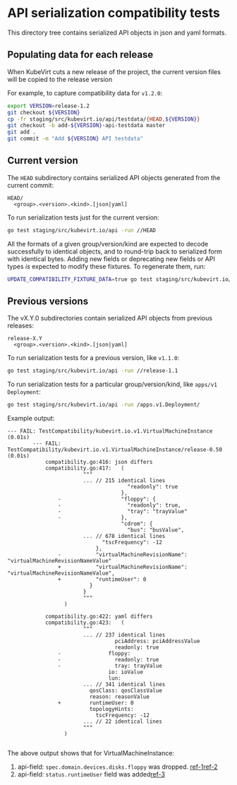 # API serialization compatibility tests

This directory tree contains serialized API objects in json and yaml formats.

## Populating data for each release

When KubeVirt cuts a new release of the project, the current version files will be copied to the release version

For example, to capture compatibility data for `v1.2.0`:

```sh
export VERSION=release-1.2
git checkout ${VERSION}
cp -fr staging/src/kubevirt.io/api/testdata/{HEAD,${VERSION}}
git checkout -b add-${VERSION}-api-testdata master
git add .
git commit -m "Add ${VERSION} API testdata"
```

## Current version

The `HEAD` subdirectory contains serialized API objects generated from the current commit:

```
HEAD/
  <group>.<version>.<kind>.[json|yaml]
```

To run serialization tests just for the current version:

```sh
go test staging/src/kubevirt.io/api -run //HEAD
```

All the formats of a given group/version/kind are expected to decode successfully to identical objects,
and to round-trip back to serialized form with identical bytes.
Adding new fields or deprecating new fields or API types *is* expected to modify these fixtures. To regenerate them, run:

```sh
UPDATE_COMPATIBILITY_FIXTURE_DATA=true go test staging/src/kubevirt.io/api -run //HEAD
```

## Previous versions

The vX.Y.0 subdirectories contain serialized API objects from previous releases:

```
release-X.Y
  <group>.<version>.<kind>.[json|yaml]
```

To run serialization tests for a previous version, like `v1.1.0`:

```sh
go test staging/src/kubevirt.io/api -run //release-1.1
```

To run serialization tests for a particular group/version/kind, like `apps/v1` `Deployment`:
```sh
go test staging/src/kubevirt.io/api -run /apps.v1.Deployment/
```

Example output:

```    
--- FAIL: TestCompatibility/kubevirt.io.v1.VirtualMachineInstance (0.01s)
        --- FAIL: TestCompatibility/kubevirt.io.v1.VirtualMachineInstance/release-0.50 (0.01s)
            compatibility.go:416: json differs
            compatibility.go:417:   (
                        """
                        ... // 215 identical lines
                                      "readonly": true
                                    },
                -                   "floppy": {
                -                     "readonly": true,
                -                     "tray": "trayValue"
                -                   },
                                    "cdrom": {
                                      "bus": "busValue",
                        ... // 678 identical lines
                              "tscFrequency": -12
                            },
                -           "virtualMachineRevisionName": "virtualMachineRevisionNameValue"
                +           "virtualMachineRevisionName": "virtualMachineRevisionNameValue",
                +           "runtimeUser": 0
                          }
                        }
                        """
                  )
                
            compatibility.go:422: yaml differs
            compatibility.go:423:   (
                        """
                        ... // 237 identical lines
                                  pciAddress: pciAddressValue
                                  readonly: true
                -               floppy:
                -                 readonly: true
                -                 tray: trayValue
                                io: ioValue
                                lun:
                        ... // 341 identical lines
                          qosClass: qosClassValue
                          reason: reasonValue
                +         runtimeUser: 0
                          topologyHints:
                            tscFrequency: -12
                        ... // 22 identical lines
                        """
                  )
                
```

The above output shows that for VirtualMachineInstance:
1. api-field: `spec.domain.devices.disks.floppy` was dropped. [ref-1](https://github.com/kubevirt/kubevirt/issues/2016)[ref-2](https://github.com/kubevirt/kubevirt/pull/2164)
2. api-field: `status.runtimeUser` field was added[ref-3](https://github.com/kubevirt/kubevirt/pull/6709)

